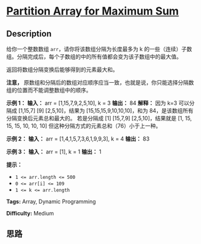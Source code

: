 # [Partition Array for Maximum Sum][title]

## Description

给你一个整数数组 `arr`，请你将该数组分隔为长度最多为 k 的一些（连续）子数组。分隔完成后，每个子数组的中的所有值都会变为该子数组中的最大值。

返回将数组分隔变换后能够得到的元素最大和。

**注意，** 原数组和分隔后的数组对应顺序应当一致，也就是说，你只能选择分隔数组的位置而不能调整数组中的顺序。

**示例 1：**
            **输入：** arr = [1,15,7,9,2,5,10], k = 3    **输出：** 84    **解释：**    因为 k=3 可以分隔成 [1,15,7] [9] [2,5,10]，结果为 [15,15,15,9,10,10,10]，和为 84，是该数组所有分隔变换后元素总和最大的。    若是分隔成 [1] [15,7,9] [2,5,10]，结果就是 [1, 15, 15, 15, 10, 10, 10] 但这种分隔方式的元素总和（76）小于上一种。 

**示例 2：**
            **输入：** arr = [1,4,1,5,7,3,6,1,9,9,3], k = 4    **输出：** 83    

**示例 3：**
            **输入：** arr = [1], k = 1    **输出：** 1    

**提示：**

  * `1 <= arr.length <= 500`
  * `0 <= arr[i] <= 109`
  * `1 <= k <= arr.length`


**Tags:** Array, Dynamic Programming

**Difficulty:** Medium

## 思路

[title]: https://leetcode-cn.com/problems/partition-array-for-maximum-sum
